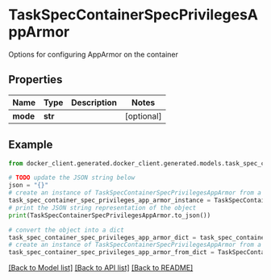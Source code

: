 # TaskSpecContainerSpecPrivilegesAppArmor

Options for configuring AppArmor on the container

## Properties

Name | Type | Description | Notes
------------ | ------------- | ------------- | -------------
**mode** | **str** |  | [optional] 

## Example

```python
from docker_client.generated.docker_client.generated.models.task_spec_container_spec_privileges_app_armor import TaskSpecContainerSpecPrivilegesAppArmor

# TODO update the JSON string below
json = "{}"
# create an instance of TaskSpecContainerSpecPrivilegesAppArmor from a JSON string
task_spec_container_spec_privileges_app_armor_instance = TaskSpecContainerSpecPrivilegesAppArmor.from_json(json)
# print the JSON string representation of the object
print(TaskSpecContainerSpecPrivilegesAppArmor.to_json())

# convert the object into a dict
task_spec_container_spec_privileges_app_armor_dict = task_spec_container_spec_privileges_app_armor_instance.to_dict()
# create an instance of TaskSpecContainerSpecPrivilegesAppArmor from a dict
task_spec_container_spec_privileges_app_armor_from_dict = TaskSpecContainerSpecPrivilegesAppArmor.from_dict(task_spec_container_spec_privileges_app_armor_dict)
```
[[Back to Model list]](../README.md#documentation-for-models) [[Back to API list]](../README.md#documentation-for-api-endpoints) [[Back to README]](../README.md)


